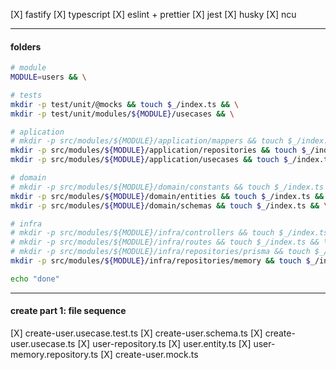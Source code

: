 [X] fastify
[X] typescript
[X] eslint + prettier
[X] jest
[X] husky
[X] ncu

---

#### folders

```bash
# module
MODULE=users && \

# tests
mkdir -p test/unit/@mocks && touch $_/index.ts && \
mkdir -p test/unit/modules/${MODULE}/usecases && \

# aplication
# mkdir -p src/modules/${MODULE}/application/mappers && touch $_/index.ts && \
mkdir -p src/modules/${MODULE}/application/repositories && touch $_/index.ts && \
mkdir -p src/modules/${MODULE}/application/usecases && touch $_/index.ts && \

# domain
# mkdir -p src/modules/${MODULE}/domain/constants && touch $_/index.ts && \
mkdir -p src/modules/${MODULE}/domain/entities && touch $_/index.ts && \
mkdir -p src/modules/${MODULE}/domain/schemas && touch $_/index.ts && \

# infra
# mkdir -p src/modules/${MODULE}/infra/controllers && touch $_/index.ts && \
# mkdir -p src/modules/${MODULE}/infra/routes && touch $_/index.ts && \
# mkdir -p src/modules/${MODULE}/infra/repositories/prisma && touch $_/index.ts && \
mkdir -p src/modules/${MODULE}/infra/repositories/memory && touch $_/index.ts && \

echo "done"
```

---

#### create part 1: file sequence

[X] create-user.usecase.test.ts
[X] create-user.schema.ts
[X] create-user.usecase.ts
[X] user-repository.ts
[X] user.entity.ts
[X] user-memory.repository.ts
[X] create-user.mock.ts

